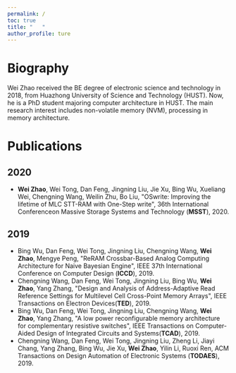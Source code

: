 ```yaml
---
permalink: /
toc: true
title: "   "
author_profile: ture
---
```


# Biography
Wei Zhao received the BE degree of electronic science and technology in 2018, from Huazhong University of Science and Technology (HUST). Now, he is a PhD student majoring computer architecture in HUST. The main research interest includes non-volatile memory (NVM), processing in memory architecture.

# Publications

## 2020

- **Wei Zhao**, Wei Tong, Dan Feng, Jingning Liu, Jie Xu, Bing Wu, Xueliang Wei, Chengning Wang, Weilin Zhu, Bo Liu, "OSwrite: Improving the lifetime of MLC STT-RAM with One-Step write", 36th International Conferenceon Massive Storage Systems and Technology (**MSST**), 2020.

## 2019

- Bing Wu, Dan Feng, Wei Tong, Jingning Liu, Chengning Wang, **Wei Zhao**, Mengye Peng, "ReRAM Crossbar-Based Analog Computing Architecture for Naive Bayesian Engine",  IEEE 37th International Conference on Computer Design (**ICCD**), 2019.
- Chengning Wang, Dan Feng, Wei Tong, Jingning Liu, Bing Wu, **Wei Zhao**, Yang Zhang, "Design and Analysis of Address-Adaptive Read Reference Settings for Multilevel Cell Cross-Point Memory Arrays", IEEE Transactions on Electron Devices(**TED**), 2019.
- Bing Wu, Dan Feng, Wei Tong, Jingning Liu, Chengning Wang, **Wei Zhao**, Yang Zhang, "A low power reconfigurable memory architecture for complementary resistive switches", IEEE Transactions on Computer-Aided Design of Integrated Circuits and Systems(**TCAD**), 2019.
- Chengning Wang, Dan Feng, Wei Tong, Jingning Liu, Zheng Li, Jiayi Chang, Yang Zhang, Bing Wu, Jie Xu, **Wei Zhao**, Yilin Li, Ruoxi Ren, ACM Transactions on Design Automation of Electronic Systems (**TODAES**), 2019.
